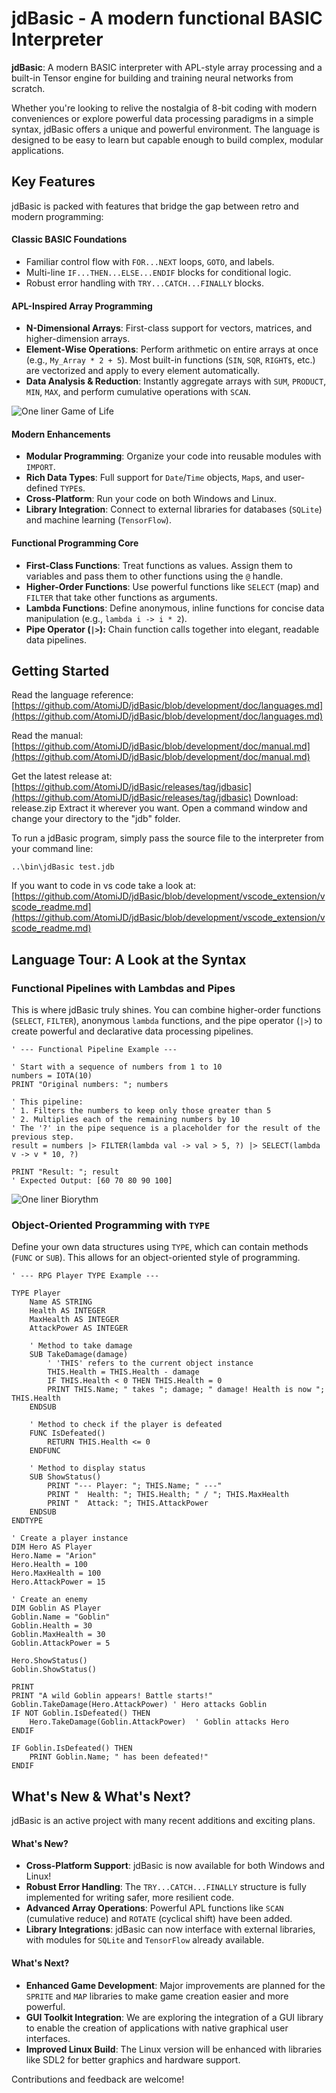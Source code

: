 
# jdBasic - A modern functional BASIC Interpreter

**jdBasic**: A modern BASIC interpreter with APL-style array processing and a built-in Tensor engine for building and training neural networks from scratch.

Whether you're looking to relive the nostalgia of 8-bit coding with modern conveniences or explore powerful data processing paradigms in a simple syntax, jdBasic offers a unique and powerful environment. The language is designed to be easy to learn but capable enough to build complex, modular applications.

## Key Features

jdBasic is packed with features that bridge the gap between retro and modern programming:

#### Classic BASIC Foundations

  * Familiar control flow with `FOR...NEXT` loops, `GOTO`, and labels.
  * Multi-line `IF...THEN...ELSE...ENDIF` blocks for conditional logic.
  * Robust error handling with `TRY...CATCH...FINALLY` blocks.

#### APL-Inspired Array Programming

  * **N-Dimensional Arrays**: First-class support for vectors, matrices, and higher-dimension arrays.
  * **Element-Wise Operations**: Perform arithmetic on entire arrays at once (e.g., `My_Array * 2 + 5`). Most built-in functions (`SIN`, `SQR`, `RIGHT$`, etc.) are vectorized and apply to every element automatically.
  * **Data Analysis & Reduction**: Instantly aggregate arrays with `SUM`, `PRODUCT`, `MIN`, `MAX`, and perform cumulative operations with `SCAN`.
  
  ![One liner Game of Life](demo.gif)

#### Modern Enhancements

  * **Modular Programming**: Organize your code into reusable modules with `IMPORT`.
  * **Rich Data Types**: Full support for `Date`/`Time` objects, `Map`s, and user-defined `TYPE`s.
  * **Cross-Platform**: Run your code on both Windows and Linux.
  * **Library Integration**: Connect to external libraries for databases (`SQLite`) and machine learning (`TensorFlow`).

#### Functional Programming Core

  * **First-Class Functions**: Treat functions as values. Assign them to variables and pass them to other functions using the `@` handle.
  * **Higher-Order Functions**: Use powerful functions like `SELECT` (map) and `FILTER` that take other functions as arguments.
  * **Lambda Functions**: Define anonymous, inline functions for concise data manipulation (e.g., `lambda i -> i * 2`).
  * **Pipe Operator (`|>`):** Chain function calls together into elegant, readable data pipelines.

## Getting Started

Read the language reference:
[https://github.com/AtomiJD/jdBasic/blob/development/doc/languages.md](https://github.com/AtomiJD/jdBasic/blob/development/doc/languages.md)

Read the manual:
[https://github.com/AtomiJD/jdBasic/blob/development/doc/manual.md](https://github.com/AtomiJD/jdBasic/blob/development/doc/manual.md)

Get the latest release at: [https://github.com/AtomiJD/jdBasic/releases/tag/jdbasic](https://github.com/AtomiJD/jdBasic/releases/tag/jdbasic)
Download: release.zip
Extract it wherever you want.
Open a command window and change your directory to the "jdb" folder.

To run a jdBasic program, simply pass the source file to the interpreter from your command line:

```basic
..\bin\jdBasic test.jdb
```

If you want to code in vs code take a look at:
[https://github.com/AtomiJD/jdBasic/blob/development/vscode_extension/vscode_readme.md](https://github.com/AtomiJD/jdBasic/blob/development/vscode_extension/vscode_readme.md)

## Language Tour: A Look at the Syntax

### Functional Pipelines with Lambdas and Pipes

This is where jdBasic truly shines. You can combine higher-order functions (`SELECT`, `FILTER`), anonymous `lambda` functions, and the pipe operator (`|>`) to create powerful and declarative data processing pipelines.

```basic
' --- Functional Pipeline Example ---

' Start with a sequence of numbers from 1 to 10
numbers = IOTA(10)
PRINT "Original numbers: "; numbers

' This pipeline:
' 1. Filters the numbers to keep only those greater than 5
' 2. Multiplies each of the remaining numbers by 10
' The '?' in the pipe sequence is a placeholder for the result of the previous step.
result = numbers |> FILTER(lambda val -> val > 5, ?) |> SELECT(lambda v -> v * 10, ?)

PRINT "Result: "; result
' Expected Output: [60 70 80 90 100]
```
![One liner Biorythm](BioRythmOneLine.png)

### Object-Oriented Programming with `TYPE`

Define your own data structures using `TYPE`, which can contain methods (`FUNC` or `SUB`). This allows for an object-oriented style of programming.

```basic
' --- RPG Player TYPE Example ---

TYPE Player
    Name AS STRING
    Health AS INTEGER
    MaxHealth AS INTEGER
    AttackPower AS INTEGER

    ' Method to take damage
    SUB TakeDamage(damage)
        ' 'THIS' refers to the current object instance
        THIS.Health = THIS.Health - damage
        IF THIS.Health < 0 THEN THIS.Health = 0
        PRINT THIS.Name; " takes "; damage; " damage! Health is now "; THIS.Health
    ENDSUB

    ' Method to check if the player is defeated
    FUNC IsDefeated()
        RETURN THIS.Health <= 0
    ENDFUNC

    ' Method to display status
    SUB ShowStatus()
        PRINT "--- Player: "; THIS.Name; " ---"
        PRINT "  Health: "; THIS.Health; " / "; THIS.MaxHealth
        PRINT "  Attack: "; THIS.AttackPower
    ENDSUB
ENDTYPE

' Create a player instance
DIM Hero AS Player
Hero.Name = "Arion"
Hero.Health = 100
Hero.MaxHealth = 100
Hero.AttackPower = 15

' Create an enemy
DIM Goblin AS Player
Goblin.Name = "Goblin"
Goblin.Health = 30
Goblin.MaxHealth = 30
Goblin.AttackPower = 5

Hero.ShowStatus()
Goblin.ShowStatus()

PRINT
PRINT "A wild Goblin appears! Battle starts!"
Goblin.TakeDamage(Hero.AttackPower) ' Hero attacks Goblin
IF NOT Goblin.IsDefeated() THEN
    Hero.TakeDamage(Goblin.AttackPower)  ' Goblin attacks Hero
ENDIF

IF Goblin.IsDefeated() THEN
    PRINT Goblin.Name; " has been defeated!"
ENDIF
```

## What's New & What's Next?

jdBasic is an active project with many recent additions and exciting plans.

#### What's New?

  * **Cross-Platform Support**: jdBasic is now available for both Windows and Linux\!
  * **Robust Error Handling**: The `TRY...CATCH...FINALLY` structure is fully implemented for writing safer, more resilient code.
  * **Advanced Array Operations**: Powerful APL functions like `SCAN` (cumulative reduce) and `ROTATE` (cyclical shift) have been added.
  * **Library Integrations**: jdBasic can now interface with external libraries, with modules for `SQLite` and `TensorFlow` already available.

#### What's Next?

  * **Enhanced Game Development**: Major improvements are planned for the `SPRITE` and `MAP` libraries to make game creation easier and more powerful.
  * **GUI Toolkit Integration**: We are exploring the integration of a GUI library to enable the creation of applications with native graphical user interfaces.
  * **Improved Linux Build**: The Linux version will be enhanced with libraries like SDL2 for better graphics and hardware support.

Contributions and feedback are welcome\!